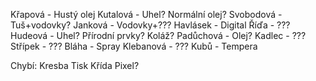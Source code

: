 Křapová - Hustý olej
Kutalová - Uhel? Normální olej?
Svobodová - Tuš+vodovky?
Janková - Vodovky+???
Havlásek - Digital
Říďa - ???
Hudeová - Uhel? Přírodní prvky? Koláž?
Padůchová - Olej?
Kadlec - ???
Střípek - ???
Bláha - Spray
Klebanová - ???
Kubů - Tempera

Chybí:
Kresba
Tisk
Křída
Pixel?